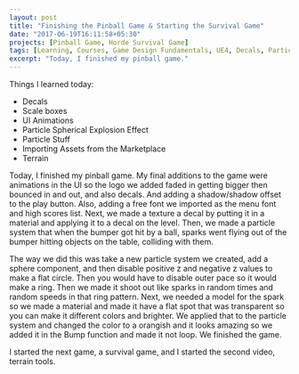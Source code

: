 ```yaml
---
layout: post
title: "Finishing the Pinball Game & Starting the Survival Game"
date: "2017-06-19T16:11:58+05:30"
projects: [Pinball Game, Horde Survival Game]
tags: [Learning, Courses, Game Design Fundamentals, UE4, Decals, Particle Systems, Terrain]
excerpt: "Today, I finished my pinball game."
---
```


Things I learned today:

- Decals
- Scale boxes
- UI Animations
- Particle Spherical Explosion Effect
- Particle Stuff
- Importing Assets from the Marketplace 
- Terrain

Today, I finished my pinball game. My final additions to the game were animations in the UI so the logo we added faded in getting bigger then bounced in and out, and also decals. And adding a shadow/shadow offset to the play button. Also, adding a free font we imported as the menu font and high scores list. Next, we made a texture a decal by putting it in a material and applying it to a decal on the level. Then, we made a particle system that when the bumper got hit by a ball, sparks went flying out of the bumper hitting objects on the table, colliding with them.

The way we did this was take a new particle system we created, add a sphere component, and then disable positive z and negative z values to make a flat circle. Then you would have to disable outer pace so it would make a ring. Then we made it shoot out like sparks in random times and random speeds in that ring pattern. Next, we needed a model for the spark so we made a material and made it have a flat spot that was transparent so you can make it different colors and brighter. We applied that to the particle system and changed the color to a orangish and it looks amazing so we added it in the Bump function and made it not loop. We finished the game.

I started the next game, a survival game, and I started the second video, terrain tools.